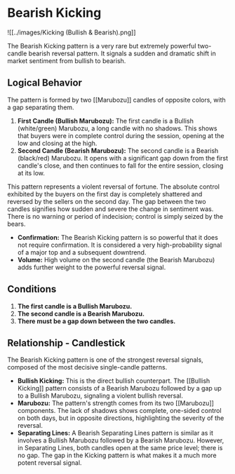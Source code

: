 # Bearish Kicking

![[../images/Kicking (Bullish & Bearish).png]]

The Bearish Kicking pattern is a very rare but extremely powerful two-candle bearish reversal pattern. It signals a sudden and dramatic shift in market sentiment from bullish to bearish.

## Logical Behavior

The pattern is formed by two [[Marubozu]] candles of opposite colors, with a gap separating them.

1.  **First Candle (Bullish Marubozu):** The first candle is a Bullish (white/green) Marubozu, a long candle with no shadows. This shows that buyers were in complete control during the session, opening at the low and closing at the high.
2.  **Second Candle (Bearish Marubozu):** The second candle is a Bearish (black/red) Marubozu. It opens with a significant gap down from the first candle's close, and then continues to fall for the entire session, closing at its low.

This pattern represents a violent reversal of fortune. The absolute control exhibited by the buyers on the first day is completely shattered and reversed by the sellers on the second day. The gap between the two candles signifies how sudden and severe the change in sentiment was. There is no warning or period of indecision; control is simply seized by the bears.

- **Confirmation:** The Bearish Kicking pattern is so powerful that it does not require confirmation. It is considered a very high-probability signal of a major top and a subsequent downtrend.
- **Volume:** High volume on the second candle (the Bearish Marubozu) adds further weight to the powerful reversal signal.

## Conditions

1.  **The first candle is a Bullish Marubozu.**
2.  **The second candle is a Bearish Marubozu.**
3.  **There must be a gap down between the two candles.**

## Relationship - Candlestick

The Bearish Kicking pattern is one of the strongest reversal signals, composed of the most decisive single-candle patterns.

- **Bullish Kicking:** This is the direct bullish counterpart. The [[Bullish Kicking]] pattern consists of a Bearish Marubozu followed by a gap up to a Bullish Marubozu, signaling a violent bullish reversal.
- **Marubozu:** The pattern's strength comes from its two [[Marubozu]] components. The lack of shadows shows complete, one-sided control on both days, but in opposite directions, highlighting the severity of the reversal.
- **Separating Lines:** A Bearish Separating Lines pattern is similar as it involves a Bullish Marubozu followed by a Bearish Marubozu. However, in Separating Lines, both candles open at the same price level; there is no gap. The gap in the Kicking pattern is what makes it a much more potent reversal signal.
